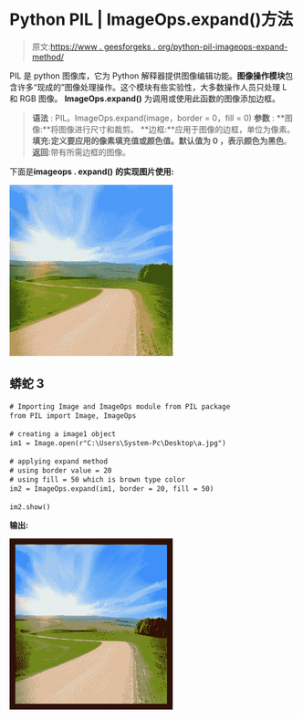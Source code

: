 # Python PIL | ImageOps.expand()方法

> 原文:[https://www . geesforgeks . org/python-pil-imageops-expand-method/](https://www.geeksforgeeks.org/python-pil-imageops-expand-method/)

PIL 是 python 图像库，它为 Python 解释器提供图像编辑功能。**图像操作模块**包含许多“现成的”图像处理操作。这个模块有些实验性，大多数操作人员只处理 L 和 RGB 图像。
**ImageOps.expand()** 为调用或使用此函数的图像添加边框。

> **语法** : PIL。ImageOps.expand(image，border = 0，fill = 0)
> **参数** :
> **图像:**将图像进行尺寸和裁剪。
> **边框:**应用于图像的边框，单位为像素。
> **填充:**定义要应用的像素填充值或颜色值。默认值为 **0** ，表示颜色为**黑色**。
> **返回**:带有所需边框的图像。

下面是**imageops . expand()**
**的实现图片使用:**

![](img/20a4d1ac78f5191971152bf8af260f6a.png)

## 蟒蛇 3

```
# Importing Image and ImageOps module from PIL package
from PIL import Image, ImageOps

# creating a image1 object
im1 = Image.open(r"C:\Users\System-Pc\Desktop\a.jpg")

# applying expand method
# using border value = 20
# using fill = 50 which is brown type color
im2 = ImageOps.expand(im1, border = 20, fill = 50)

im2.show()
```

**输出:**

![](img/4e730d8be802fbca9594fdd7422be62d.png)